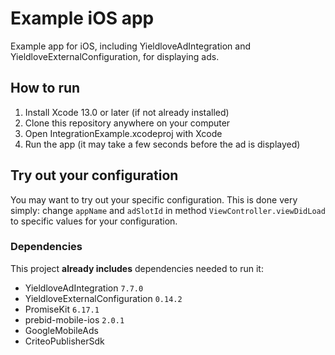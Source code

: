 # Example iOS app
Example app for iOS, including YieldloveAdIntegration and YieldloveExternalConfiguration, for displaying ads.

## How to run
1. Install Xcode 13.0 or later (if not already installed)
2. Clone this repository anywhere on your computer
3. Open IntegrationExample.xcodeproj with Xcode
4. Run the app (it may take a few seconds before the ad is displayed)

## Try out your configuration
You may want to try out your specific configuration. This is done very simply:
change `appName` and `adSlotId` in method `ViewController.viewDidLoad` to specific values for your configuration.

### Dependencies
This project **already includes** dependencies needed to run it:
- YieldloveAdIntegration `7.7.0`
- YieldloveExternalConfiguration `0.14.2`
- PromiseKit `6.17.1`
- prebid-mobile-ios `2.0.1`
- GoogleMobileAds
- CriteoPublisherSdk
